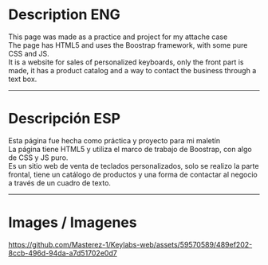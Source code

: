# Description ENG
This page was made as a practice and project for my attache case<br>
The page has HTML5 and uses the Boostrap framework, with some pure CSS and JS.<br>
It is a website for sales of personalized keyboards, only the front part is made, it has a product catalog and a way to contact the business through a text box.

<hr>

# Descripción ESP
Esta página fue hecha como práctica y proyecto para mi maletín<br>
La página tiene HTML5 y utiliza el marco de trabajo de Boostrap, con algo de CSS y JS puro.<br>
Es un sitio web de venta de teclados personalizados, solo se realizo la parte frontal, tiene un catálogo de productos y una forma de contactar al negocio a través de un cuadro de texto.

<hr>

<h1>Images / Imagenes</h1>

https://github.com/Masterez-1/Keylabs-web/assets/59570589/489ef202-8ccb-496d-94da-a7d51702e0d7




